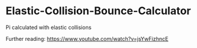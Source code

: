 # Elastic-Collision-Bounce-Calculator
Pi calculated with elastic collisions

Further reading: https://www.youtube.com/watch?v=jsYwFizhncE
